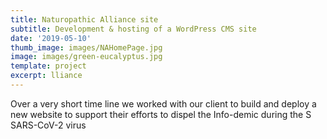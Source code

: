 ```yaml
---
title: Naturopathic Alliance site
subtitle: Development & hosting of a WordPress CMS site
date: '2019-05-10'
thumb_image: images/NAHomePage.jpg
image: images/green-eucalyptus.jpg
template: project
excerpt: lliance
---
```

Over a very short time line we worked with our client to build and deploy a new website to support their efforts to dispel the Info-demic during the S SARS-CoV-2 virus